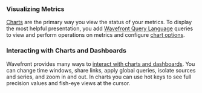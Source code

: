 ### Visualizing Metrics

[Charts](http://docs.wavefront.com/charts_creating.html) are the primary way you view the status of your metrics. To display the most helpful presentation, you add
[Wavefront Query Language](https://docs.wavefront.com/query_language_getting_started.html) queries to view and perform operations on metrics and configure [chart options](http://docs.wavefront.com/charts.html).

### Interacting with Charts and Dashboards

Wavefront provides many ways to [interact with charts and dashboards](https://docs.wavefront.com/dashboards_interacting.html).
You can change time windows, share links, apply global queries, isolate sources and series, and zoom in and out. In charts you can use hot keys to see full precision values and fish-eye views at the cursor.
